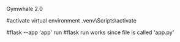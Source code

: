 Gymwhale 2.0

 
#activate virtual environment
.venv\Scripts\activate

#flask --app 'app' run
#flask run works since file is called 'app.py'
